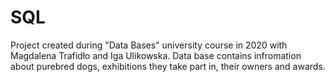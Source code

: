 # SQL
Project created during "Data Bases" university course in 2020 with Magdalena Trafidło and Iga Ulikowska. Data base contains infromation about purebred dogs, exhibitions they take part in, their owners and awards. 
